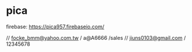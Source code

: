 # pica


firebase: https://pica957.firebaseio.com/




// focke_bmm@yahoo.com.tw / a@A6666 /sales
// jiuns0103@gmail.com / 12345678